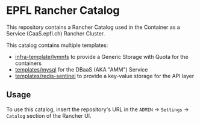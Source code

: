 EPFL Rancher Catalog
====================

This repository contains a Rancher Catalog used in the Container as a Service (CaaS.epfl.ch) Rancher Cluster.

This catalog contains multiple templates:
 - [infra-template/lvmnfs](https://github.com/epfl-idevelop/rancher-template-lvmnfs) to provide a Generic Storage with Quota for the containers
 - [templates/mysql](https://github.com/epfl-idevelop/rancher-template-mysql) for the DBaaS (AKA "AMM") Service
 - [templates/redis-sentinel](https://github.com/epfl-idevelop/rancher-template-redis-sentinel) to provide a key-value storage for the API layer


## Usage
To use this catalog, insert the repository's URL in the `ADMIN` -> `Settings` -> `Catalog` section of the Rancher UI.
